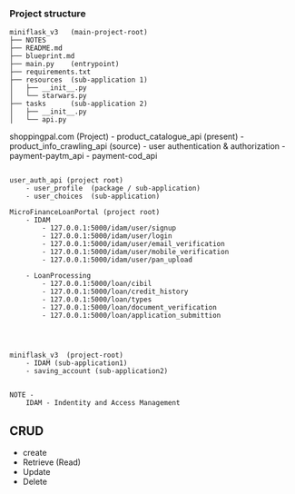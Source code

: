 ### Project structure
```
miniflask_v3   (main-project-root)
├── NOTES
├── README.md
├── blueprint.md
├── main.py    (entrypoint)
├── requirements.txt
├── resources  (sub-application 1)
│   ├── __init__.py
│   └── starwars.py
├── tasks      (sub-application 2)
│   ├── __init__.py
│   └── api.py

```




shoppingpal.com   (Project)
    - product_catalogue_api  (present)
    - product_info_crawling_api (source)
    - user authentication & authorization
    - payment-paytm_api
    - payment-cod_api

```

user_auth_api (project root)
    - user_profile  (package / sub-application)
    - user_choices  (sub-application)

```



```
MicroFinanceLoanPortal (project root)
    - IDAM 
        - 127.0.0.1:5000/idam/user/signup
        - 127.0.0.1:5000/idam/user/login
        - 127.0.0.1:5000/idam/user/email_verification
        - 127.0.0.1:5000/idam/user/mobile_verification
        - 127.0.0.1:5000/idam/user/pan_upload
        
    - LoanProcessing
        - 127.0.0.1:5000/loan/cibil
        - 127.0.0.1:5000/loan/credit_history
        - 127.0.0.1:5000/loan/types
        - 127.0.0.1:5000/loan/document_verification
        - 127.0.0.1:5000/loan/application_submittion
    



```





```
miniflask_v3  (project-root)
    - IDAM (sub-application1)
    - saving_account (sub-application2)

```
```

NOTE -
    IDAM - Indentity and Access Management

```



## CRUD

- create
- Retrieve (Read)
- Update
- Delete